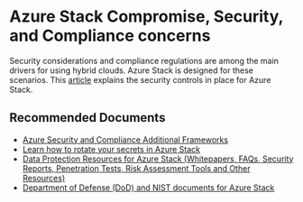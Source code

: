 <properties
  pagetitle="Azure Stack Compromise, Security, and Compliance concerns"
  service="microsoft.azurestack"
  resource="registrations"
  ms.author="justinha"
  selfhelptype="Generic"
  supporttopicids="32663930,32748898"
  resourcetags=""
  productpesids="16226"
  cloudenvironments="public,fairfax,usnat,ussec"
  articleid="71869464-c4b1-4a07-b7d4-48b6f42b8b9f"
  ownershipid="StorageMediaEdge_AzureStack_Hub" />
# Azure Stack Compromise, Security, and Compliance concerns

Security considerations and compliance regulations are among the main drivers for using hybrid clouds. Azure Stack is designed for these scenarios. This [article](https://docs.microsoft.com/azure-stack/operator/azure-stack-security-foundations) explains the security controls in place for Azure Stack.

## **Recommended Documents**

- [Azure Security and Compliance Additional Frameworks](https://servicetrust.microsoft.com/ViewPage/Blueprint)
- [Learn how to rotate your secrets in Azure Stack](https://docs.microsoft.com/azure-stack/operator/azure-stack-rotate-secrets)
- [Data Protection Resources for Azure Stack (Whitepapers, FAQs, Security Reports, Penetration Tests, Risk Assessment Tools and Other Resources)](https://servicetrust.microsoft.com/ViewPage/TrustDocuments)
- [Department of Defense (DoD) and NIST documents for Azure Stack](https://servicetrust.microsoft.com/ViewPage/Blueprint)